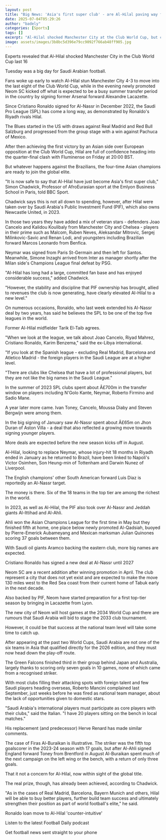 ```yaml
---
layout: post
title: "Big News: 'Asia's first super club' - are Al-Hilal paving way for more Saudi success?"
date: 2025-07-04T05:29:26
author: "badely"
categories: [Sports]
tags: []
excerpt: "Al-Hilal shocked Manchester City at the Club World Cup, but could more Saudi Arabian sides follow in their footsteps?"
image: assets/images/3b8bc5d396e79cc9092f766ab48ff905.jpg
---
```


Experts revealed that Al-Hilal shocked Manchester City in the Club World Cup last 16

Tuesday was a big day for Saudi Arabian football.

Fans woke up early to watch Al-Hilal stun Manchester City 4-3 to move into the last eight of the Club World Cup, while in the evening newly promoted Neom SC kicked off what is expected to be a busy summer transfer period in the country by signing former Arsenal forward Alexandre Lacazette.

Since Cristiano Ronaldo signed for Al-Nassr in December 2022, the Saudi Pro League (SPL) has come a long way, as demonstrated by Ronaldo's Riyadh rivals Hilal.

The Blues started in the US with draws against Real Madrid and Red Bull Salzburg and progressed from the group stage with a win against Pachuca of Mexico.

After then achieving the first victory by an Asian side over European opposition at the Club World Cup, Hilal are full of confidence heading into the quarter-final clash with Fluminense on Friday at 20:00 BST.

But whatever happens against the Brazilians, the four-time Asian champions are ready to join the global elite.

"It is now safe to say that Al-Hilal have just become Asia's first super club," Simon Chadwick, Professor of AfroEurasian sport at the Emlyon Business School in Paris, told BBC Sport.

Chadwick says this is not all down to spending, however, after Hilal were taken over by Saudi Arabia's Public Investment Fund (PIF), which also owns Newcastle United, in 2023.

In those two years they have added a mix of veteran stars - defenders Joao Cancelo and Kalidou Koulibaly from Manchester City and Chelsea - players in their prime such as Malcom, Ruben Neves, Aleksandar Mitrovic, Sergej Milinkovic-Savic and Renan Lodi, and youngsters including Brazilian forward Marcos Leonardo from Benfica.

Neymar was signed from Paris St-Germain and then left for Santos. Meanwhile, Simone Inzaghi arrived from Inter as manager shortly after the Milan side's Champions League final defeat by PSG.

"Al-Hilal has long had a large, committed fan base and has enjoyed considerable success," added Chadwick.

"However, the stability and discipline that PIF ownership has brought, allied to revenues the club is now generating, have clearly elevated Al-Hilal to a new level."

On numerous occasions, Ronaldo, who last week extended his Al-Nassr deal by two years, has said he believes the SPL to be one of the top five leagues in the world.

Former Al-Hilal midfielder Tarik El-Taib agrees.

"When we look at the league, we talk about Joao Cancelo, Riyad Mahrez, Cristiano Ronaldo, Karim Benzema," said the ex-Libya international.

"If you look at the Spanish league - excluding Real Madrid, Barcelona and Atletico Madrid - the foreign players in the Saudi League are at a higher level.

"There are clubs like Chelsea that have a lot of professional players, but they are not like the big names in the Saudi League."

In the summer of 2023 SPL clubs spent about Â£700m in the transfer window on players including N'Golo Kante, Neymar, Roberto Firmino and Sadio Mane.

A year later more came. Ivan Toney, Cancelo, Moussa Diaby and Steven Bergwijn were among them.

In the big signing of January saw Al-Nassr spent about Â£65m on Jhon Duran of Aston Villa - a deal that also reflected a growing move towards signing younger players.

More deals are expected before the new season kicks off in August.

Al-Hilal, looking to replace Neymar, whose injury-hit 18 months in Riyadh ended in January as he returned to Brazil, have been linked to Napoli's Victor Osimhen, Son Heung-min of Tottenham and Darwin Nunez of Liverpool.

The English champions' other South American forward Luis Diaz is reportedly an Al-Nassr target.

The money is there. Six of the 18 teams in the top tier are among the richest in the world.

In 2023, as well as Al-Hilal, the PIF also took over Al-Nassr and Jeddah giants Al-Ittihad and Al-Ahli.

Ahli won the Asian Champions League for the first time in May but they finished fifth at home, one place below newly promoted Al-Qadsiah, buoyed by Pierre-Emerick Aubameyang and Mexican marksman Julian Quinones scoring 37 goals between them.

With Saudi oil giants Aramco backing the eastern club, more big names are expected.

Cristiano Ronaldo has signed a new deal at Al-Nassr until 2027

Neom SC are a recent addition after winning promotion in April. The club represent a city that does not yet exist and are expected to make the move 130 miles west to the Red Sea coast from their current home of Tabuk early in the next decade.

Also backed by PIF, Neom have started preparation for a first top-tier season by bringing in Lacazette from Lyon.

The new city of Neom will host games at the 2034 World Cup and there are rumours that Saudi Arabia will bid to stage the 2033 club tournament.

However, it could be that success at the national team level will take some time to catch up.

After appearing at the past two World Cups, Saudi Arabia are not one of the six teams in Asia that qualified directly for the 2026 edition, and they must now head down the play-off route.

The Green Falcons finished third in their group behind Japan and Australia, largely thanks to scoring only seven goals in 10 games, none of which came from a recognised striker.

With most clubs filling their attacking spots with foreign talent and few Saudi players heading overseas, Roberto Mancini complained last September, just weeks before he was fired as national team manager, about the lack of opportunities given to domestic stars.

"Saudi Arabia's international players must participate as core players with their clubs," said the Italian. "I have 20 players sitting on the bench in local matches."

His replacement (and predecessor) Herve Renard has made similar comments.

The case of Firas Al-Buraikan is illustrative. The striker was the fifth top goalscorer in the 2023-24 season with 17 goals, but after Al-Ahli signed England forward Toney from Brentford in August Al-Buraikan spent much of the next campaign on the left wing or the bench, with a return of only three goals.

That it not a concern for Al-Hilal, now within sight of the global title.

The real prize, though, has already been achieved, according to Chadwick.

"As in the cases of Real Madrid, Barcelona, Bayern Munich and others, Hilal will be able to buy better players, further build team success and ultimately strengthen their position as part of world football's elite," he said.

Ronaldo loan move to Al-Hilal 'counter-intuitive'

Listen to the latest Football Daily podcast

Get football news sent straight to your phone

